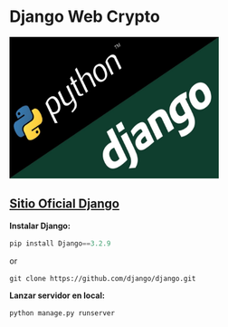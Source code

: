 # Django Web Crypto

<img src="https://github.com/scullen99/Django_Web_Crypto/blob/master/Django1.jpg" height="250" width="370" text-align="center">

## <a href="https://www.djangoproject.com/"> Sitio Oficial Django </a>

**Instalar Django:**
```python
pip install Django==3.2.9
```
or
```git
git clone https://github.com/django/django.git
```

**Lanzar servidor en local:**
```python
python manage.py runserver
```
